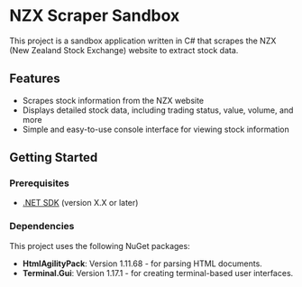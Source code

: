# NZX Scraper Sandbox

This project is a sandbox application written in C# that scrapes the NZX (New Zealand Stock Exchange) website to extract stock data.

## Features

- Scrapes stock information from the NZX website
- Displays detailed stock data, including trading status, value, volume, and more
- Simple and easy-to-use console interface for viewing stock information

## Getting Started

### Prerequisites

- [.NET SDK](https://dotnet.microsoft.com/download) (version X.X or later)

### Dependencies

This project uses the following NuGet packages:

- **HtmlAgilityPack**: Version 1.11.68 - for parsing HTML documents.
- **Terminal.Gui**: Version 1.17.1 - for creating terminal-based user interfaces.
